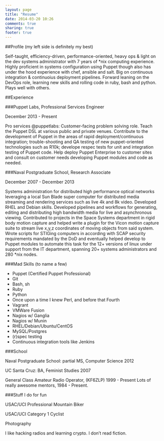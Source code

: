 ```yaml
---
layout: page
title: "Resume"
date: 2014-03-20 10:26
comments: true
sharing: true
footer: true
---
```

##Profile (my left side is definitely my best)

Self-taught, efficiency-driven, performance-oriented, heavy ops & light on the dev systems administrator with 7 years of *nix computing experience. Highly proficient in systems configuration using Puppet though also has under the hood experience with chef, ansible and salt. Big on continuous integration & continuoius deployment pipelines. Forward leaning on the DevOps role, learning new skills and rolling code in ruby, bash and python. Plays well with others.


##Experience

###Puppet Labs, Professional Services Engineer

December 2013 - Present

Pro services @puppetlabs: Customer-facing problem solving role. Teach the Puppet DSL at various public and private venues. Contribute to the development of Puppet in the areas of rapid deployment/continuous integration; trouble-shooting and QA testing of new puppet-oriented technologies such as R10k; develope respec tests for unit and integration testing of Puppet code. Help deploy Puppet Enterprise to customer sites and consult on customer needs developing Puppet modules and code as needed.

###Naval Postgraduate School, Research Associate

December 2007 - December 2013

Systems administration for distributed high performance optical networks leveraging a local Sun Blade super computer for distributed media streaming and rendering services such as live 4k and 8k video. Developed RHEL and Debian skills. Developed pipelines and workflows for generating, editing and distributing high bandwidth media for live and asynchronous viewing. Contributed to projects in the Space Systems department in rigid body motion capture and helped write a plugin for the Vicon motion capture suite to stream live x,y,z coordinates of moving objects from said system. Wrote scripts for STIGing computers in according with SCAP security requirements mandated by the DoD and eventually helped develop to Puppet modules to automate this task for the 12+ versions of linux under support from the IT department, spanning 20+ systems administrators and 280 *nix nodes.

###Mad Skills (to name a few)

* Puppet (Certified Puppet Professional) 
* Git
* Bash, sh
* Ruby
* Python
* Once upon a time I knew Perl, and before that Fourth 
* Vagrant
* VMWare Fusion
* Nagios w/ Ganglia
* Nagios w/ Munin
* RHEL/Debian/Ubuntu/CentOS
* MySQL/Postgres
* (r)spec testing
* Continuous integration tools like Jenkins

###School

Naval Postgraduate School: partial MS, Computer Science 2012

UC Santa Cruz: BA, Feminist Studies 2007

General Class Amateur Radio Operator, (KF6ZLP) 1999 - Present Lots of really awesome mentors, 1984 - Present.

###Stuff I do for fun

USAC/UCI Professional Mountain Biker

USAC/UCI Category 1 Cyclist

Photography

I like hacking radios and learning crypto. I don’t read fiction.
